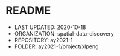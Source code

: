 # README

- LAST UPDATED: 2020-10-18
- ORGANIZATION: spatial-data-discovery
- REPOSITORY: ay2021-1
- FOLDER: ay2021-1/project/xlpeng
